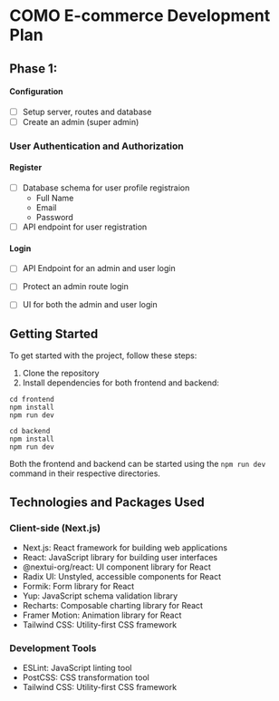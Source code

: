 # COMO E-commerce Development Plan

## Phase 1:

#### Configuration
- [ ] Setup server, routes and database
- [ ] Create an admin (super admin)

### User Authentication and Authorization

#### Register
- [ ] Database schema for user profile registraion
    - Full Name
    - Email
    - Password
- [ ] API endpoint for user registration 

#### Login
- [ ] API Endpoint for an admin and user login
- [ ] Protect an admin route login
- [ ] UI for both the admin and user login





## Getting Started

To get started with the project, follow these steps:

1. Clone the repository
2. Install dependencies for both frontend and backend:

```
cd frontend 
npm install
npm run dev

cd backend
npm install
npm run dev
```

Both the frontend and backend can be started using the `npm run dev` command in their respective directories.

## Technologies and Packages Used

### Client-side (Next.js)

- Next.js: React framework for building web applications
- React: JavaScript library for building user interfaces
- @nextui-org/react: UI component library for React
- Radix UI: Unstyled, accessible components for React
- Formik: Form library for React
- Yup: JavaScript schema validation library
- Recharts: Composable charting library for React
- Framer Motion: Animation library for React
- Tailwind CSS: Utility-first CSS framework

### Development Tools

- ESLint: JavaScript linting tool
- PostCSS: CSS transformation tool
- Tailwind CSS: Utility-first CSS framework

